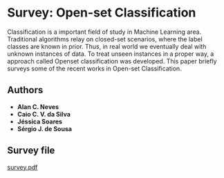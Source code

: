 # Survey: Open-set Classification
Classification is a important field of study in Machine Learning area. Traditional algorithms relay on closed-set scenarios, where the label classes are known in prior. Thus, in real world we eventually deal with unknown instances of data. To treat unseen instances in a proper way, a approach called Openset classification was developed. This paper briefly surveys some of the recent works in Open-set Classification.

## Authors
* **Alan C. Neves**
* **Caio C. V. da Silva**
* **Jéssica Soares**
* **Sérgio J. de Sousa**

## Survey file
[survey.pdf](Survey__Open_set_Classification.pdf)
